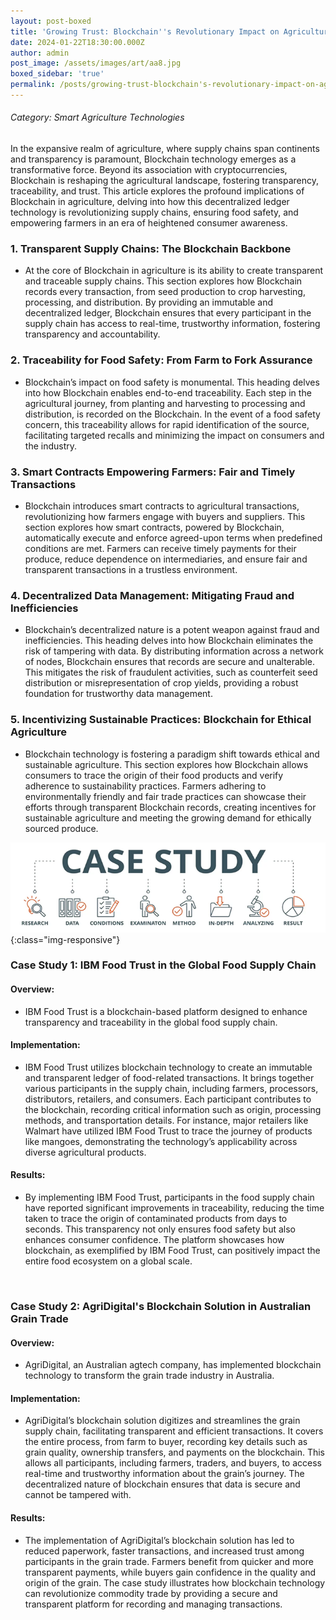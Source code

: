 ```yaml
---
layout: post-boxed
title: 'Growing Trust: Blockchain''s Revolutionary Impact on Agriculture'
date: 2024-01-22T18:30:00.000Z
author: admin
post_image: /assets/images/art/aa8.jpg
boxed_sidebar: 'true'
permalink: /posts/growing-trust-blockchain's-revolutionary-impact-on-agriculture
---
```


###### Category: Smart Agriculture Technologies

In the expansive realm of agriculture, where supply chains span continents and transparency is paramount, Blockchain technology emerges as a transformative force. Beyond its association with cryptocurrencies, Blockchain is reshaping the agricultural landscape, fostering transparency, traceability, and trust. This article explores the profound implications of Blockchain in agriculture, delving into how this decentralized ledger technology is revolutionizing supply chains, ensuring food safety, and empowering farmers in an era of heightened consumer awareness.

### 1. Transparent Supply Chains: The Blockchain Backbone

* At the core of Blockchain in agriculture is its ability to create transparent and traceable supply chains. This section explores how Blockchain records every transaction, from seed production to crop harvesting, processing, and distribution. By providing an immutable and decentralized ledger, Blockchain ensures that every participant in the supply chain has access to real-time, trustworthy information, fostering transparency and accountability.

### 2. Traceability for Food Safety: From Farm to Fork Assurance

* Blockchain’s impact on food safety is monumental. This heading delves into how Blockchain enables end-to-end traceability. Each step in the agricultural journey, from planting and harvesting to processing and distribution, is recorded on the Blockchain. In the event of a food safety concern, this traceability allows for rapid identification of the source, facilitating targeted recalls and minimizing the impact on consumers and the industry.

### 3. Smart Contracts Empowering Farmers: Fair and Timely Transactions

* Blockchain introduces smart contracts to agricultural transactions, revolutionizing how farmers engage with buyers and suppliers. This section explores how smart contracts, powered by Blockchain, automatically execute and enforce agreed-upon terms when predefined conditions are met. Farmers can receive timely payments for their produce, reduce dependence on intermediaries, and ensure fair and transparent transactions in a trustless environment.

### 4. Decentralized Data Management: Mitigating Fraud and Inefficiencies

* Blockchain’s decentralized nature is a potent weapon against fraud and inefficiencies. This heading delves into how Blockchain eliminates the risk of tampering with data. By distributing information across a network of nodes, Blockchain ensures that records are secure and unalterable. This mitigates the risk of fraudulent activities, such as counterfeit seed distribution or misrepresentation of crop yields, providing a robust foundation for trustworthy data management.

### 5. Incentivizing Sustainable Practices: Blockchain for Ethical Agriculture

* Blockchain technology is fostering a paradigm shift towards ethical and sustainable agriculture. This section explores how Blockchain allows consumers to trace the origin of their food products and verify adherence to sustainability practices. Farmers adhering to environmentally friendly and fair trade practices can showcase their efforts through transparent Blockchain records, creating incentives for sustainable agriculture and meeting the growing demand for ethically sourced produce.

![Image Using Kramdown](/assets/images/art/case.png){:class="img-responsive"}

### Case Study 1: IBM Food Trust in the Global Food Supply Chain

#### Overview:

* IBM Food Trust is a blockchain-based platform designed to enhance transparency and traceability in the global food supply chain.

#### Implementation:

* IBM Food Trust utilizes blockchain technology to create an immutable and transparent ledger of food-related transactions. It brings together various participants in the supply chain, including farmers, processors, distributors, retailers, and consumers. Each participant contributes to the blockchain, recording critical information such as origin, processing methods, and transportation details. For instance, major retailers like Walmart have utilized IBM Food Trust to trace the journey of products like mangoes, demonstrating the technology’s applicability across diverse agricultural products.

#### Results:

* By implementing IBM Food Trust, participants in the food supply chain have reported significant improvements in traceability, reducing the time taken to trace the origin of contaminated products from days to seconds. This transparency not only ensures food safety but also enhances consumer confidence. The platform showcases how blockchain, as exemplified by IBM Food Trust, can positively impact the entire food ecosystem on a global scale.

<br>

### Case Study 2: AgriDigital's Blockchain Solution in Australian Grain Trade

#### Overview:

* AgriDigital, an Australian agtech company, has implemented blockchain technology to transform the grain trade industry in Australia.

#### Implementation:

* AgriDigital’s blockchain solution digitizes and streamlines the grain supply chain, facilitating transparent and efficient transactions. It covers the entire process, from farm to buyer, recording key details such as grain quality, ownership transfers, and payments on the blockchain. This allows all participants, including farmers, traders, and buyers, to access real-time and trustworthy information about the grain’s journey. The decentralized nature of blockchain ensures that data is secure and cannot be tampered with.

#### Results:

* The implementation of AgriDigital’s blockchain solution has led to reduced paperwork, faster transactions, and increased trust among participants in the grain trade. Farmers benefit from quicker and more transparent payments, while buyers gain confidence in the quality and origin of the grain. The case study illustrates how blockchain technology can revolutionize commodity trade by providing a secure and transparent platform for recording and managing transactions.
